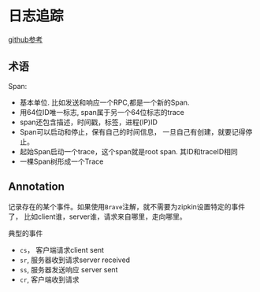 # 日志追踪

[github参考](https://github.com/spring-cloud/spring-cloud-sleuth)

## 术语

Span: 

+ 基本单位. 比如发送和响应一个RPC,都是一个新的Span.
+ 用64位ID唯一标志, span属于另一个64位标志的trace
+ span还包含描述，时间戳，标签，进程(IP)ID
+ Span可以启动和停止，保有自己的时间信息， 一旦自己有创建，就要记得停止。
+ 起始Span启动一个trace，这个span就是root span. 其ID和traceID相同
+ 一棵Span树形成一个Trace

## Annotation

记录存在的某个事件。如果使用`Brave`注解，就不需要为zipkin设置特定的事件了， 比如client谁，server谁，请求来自哪里，走向哪里。

典型的事件

+ `cs`， 客户端请求client sent
+ `sr`,  服务器收到请求server received
+ `ss`,  服务器发送响应 server sent
+ `cr`,  客户端收到请求